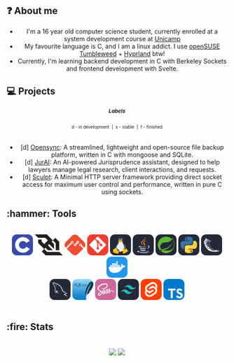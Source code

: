 <h2 align="left">❓ About me</h2>

- I'm a 16 year old computer science student, currently enrolled at a system development course at [Unicamp](https://www.unicamp.br)
- My favourite language is C, and I am a linux addict. I use [openSUSE Tumbleweed](https://www.opensuse.org) + [Hyprland](https://hyprland.org) btw!
- Currently, I'm learning backend development in C with Berkeley Sockets and frontend development with Svelte.

<h2 align="left">💻 Projects</h2>
<small><h5>Labels</h5>
    <small>
        d - in development &nbsp;|&nbsp; s - stable &nbsp;|&nbsp; f - finished
    </small>
</small>
<br>
<br>

- [d] [Opensync](https://opensync-web.netlify.app): A streamlined, lightweight and open-source file backup platform, written in C with mongoose and SQLite.
- [d] [JurAI](https://github.com/jurai-git): An AI-powered Jurisprudence assistant, designed to help lawyers manage legal research, client interactions, and requests.
- [d] [Sculpt](https://github.com/mgcvale/sculpt): A Minimal HTTP server framework providing direct socket access for maximum user control and performance, written in pure C using sockets.

<h2 align="left">:hammer: Tools</h2>
<br>
<div align="center">
    <img src="./img/C.svg" height=48px>
    <img src="./img/websocket.svg" height=48px>
    <img src="./img/mongoose.png" height=48px>
    <img src="./img/git.svg" height=48px>
    <img src="./img/tux.svg" height=48px>
    <img src="./img/Java-Dark.svg" height=48px>
    <img src="./img/Spring-Dark.svg" height=48px>
    <img src="./img/Python-Dark.svg" height=48px>
    <img src="./img/Flask-Dark.svg" height=48px>
    <img src="./img/Docker.svg" height=48px><br>
    <img src="./img/mysql.svg" height=48px>
    <img src="./img/sqlite.svg" height=48px>
    <img src="./img/sass.svg" height=48px>
    <img src="https://raw.githubusercontent.com/tandpfun/skill-icons/65dea6c4eaca7da319e552c09f4cf5a9a8dab2c8/icons/TailwindCSS-Dark.svg" height=48px>
    <img src="https://raw.githubusercontent.com/tandpfun/skill-icons/65dea6c4eaca7da319e552c09f4cf5a9a8dab2c8/icons/Svelte.svg" height=48px>
    <img src="https://raw.githubusercontent.com/tandpfun/skill-icons/65dea6c4eaca7da319e552c09f4cf5a9a8dab2c8/icons/TypeScript.svg" height=48px>
</div>
<br>
<h2 align="left">:fire: Stats</h2>
<br>
<html align="center">
  <div align="center">
  <img height=200px align="center" src="https://github-readme-stats.vercel.app/api?username=mgcvale&show_icons=true&theme=tokyonight">
      <img height=200px align="center" src="https://github-readme-stats.vercel.app/api/top-langs/?username=mgcvale&exclude_repo=dotfiles&langs_count=6&layout=compact&theme=tokyonight">
  </div>
</html>

